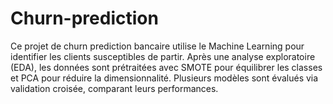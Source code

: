 # Churn-prediction
Ce projet de churn prediction bancaire utilise le Machine Learning pour identifier les clients susceptibles de partir. Après une analyse exploratoire (EDA), les données sont prétraitées avec SMOTE pour équilibrer les classes et PCA pour réduire la dimensionnalité. Plusieurs modèles sont évalués via validation croisée, comparant leurs performances.
